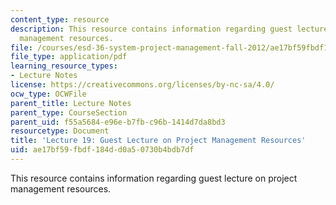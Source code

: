 ```yaml
---
content_type: resource
description: This resource contains information regarding guest lecture on project
  management resources.
file: /courses/esd-36-system-project-management-fall-2012/ae17bf59fbdf184dd0a50730b4bdb7df_MITESD_36F12_Lec19_GstLec.pdf
file_type: application/pdf
learning_resource_types:
- Lecture Notes
license: https://creativecommons.org/licenses/by-nc-sa/4.0/
ocw_type: OCWFile
parent_title: Lecture Notes
parent_type: CourseSection
parent_uid: f55a5684-e96e-b7fb-c96b-1414d7da8bd3
resourcetype: Document
title: 'Lecture 19: Guest Lecture on Project Management Resources'
uid: ae17bf59-fbdf-184d-d0a5-0730b4bdb7df
---
```

This resource contains information regarding guest lecture on project management resources.